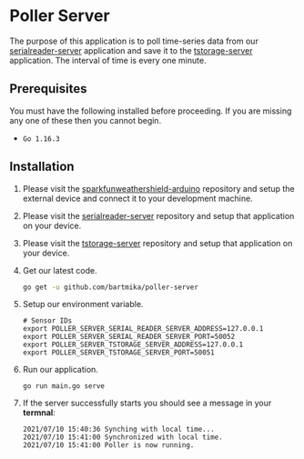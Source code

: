# Poller Server

The purpose of this application is to poll time-series data from our [serialreader-server](https://github.com/bartmika/serialreader-server) application and save it to the [tstorage-server](https://github.com/bartmika/tstorage-server) application. The interval of time is every one minute.

## Prerequisites

You must have the following installed before proceeding. If you are missing any one of these then you cannot begin.

* ``Go 1.16.3``

## Installation
1. Please visit the [sparkfunweathershield-arduino](https://github.com/bartmika/sparkfunweathershield-arduino) repository and setup the external device and connect it to your development machine.

2. Please visit the [serialreader-server](https://github.com/bartmika/serialreader-server) repository and setup that application on your device.

3. Please visit the [tstorage-server](https://github.com/bartmika/tstorage-server) repository and setup that application on your device.

4. Get our latest code.

    ```bash
    go get -u github.com/bartmika/poller-server
    ```

5. Setup our environment variable.

    ```
    # Sensor IDs
    export POLLER_SERVER_SERIAL_READER_SERVER_ADDRESS=127.0.0.1
    export POLLER_SERVER_SERIAL_READER_SERVER_PORT=50052
    export POLLER_SERVER_TSTORAGE_SERVER_ADDRESS=127.0.0.1
    export POLLER_SERVER_TSTORAGE_SERVER_PORT=50051
    ```

6. Run our application.

    ```
    go run main.go serve
    ```

7. If the server successfully starts you should see a message in your **termnal**:

    ```
    2021/07/10 15:40:36 Synching with local time...
    2021/07/10 15:41:00 Synchronized with local time.
    2021/07/10 15:41:00 Poller is now running.
    ```
